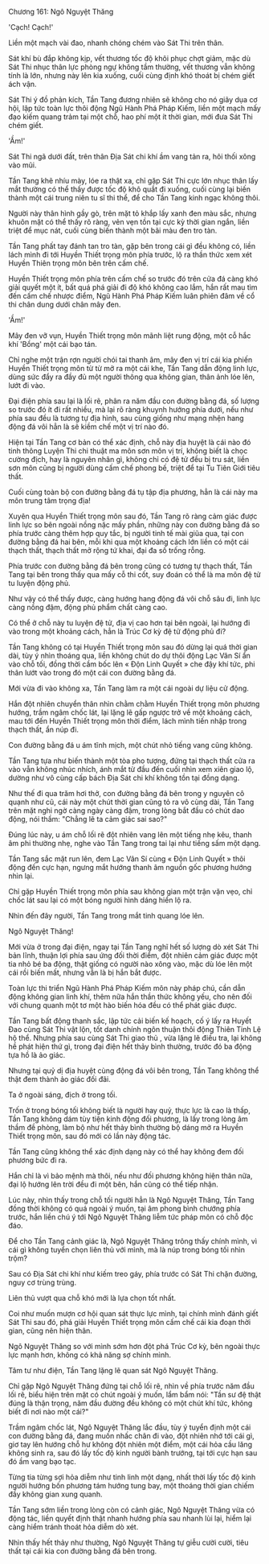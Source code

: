 




Chương 161: Ngô Nguyệt Thăng


'Cạch! Cạch!'

Liền một mạch vài đao, nhanh chóng chém vào Sát Thi trên thân.

Sát khí bù đắp không kịp, vết thương tốc độ khôi phục chợt giảm, mặc dù Sát Thi nhục thân lực phòng ngự không tầm thường, vết thương vẫn không tính là lớn, nhưng này lên kia xuống, cuối cùng định khó thoát bị chém giết ách vận.

Sát Thi ý đồ phản kích, Tần Tang đương nhiên sẽ không cho nó giãy dụa cơ hội, lập tức toàn lực thôi động Ngũ Hành Phá Pháp Kiếm, liền một mạch mấy đạo kiếm quang trảm tại một chỗ, hao phí một ít thời gian, mới đưa Sát Thi chém giết.

'Ầm!'

Sát Thi ngã dưới đất, trên thân Địa Sát chi khí ầm vang tản ra, hôi thối xông vào mũi.

Tần Tang khẽ nhíu mày, lóe ra thật xa, chỉ gặp Sát Thi cực lớn nhục thân lấy mắt thường có thể thấy được tốc độ khô quắt đi xuống, cuối cùng lại biến thành một cái trung niên tu sĩ thi thể, để cho Tần Tang kinh ngạc không thôi.

Người này thân hình gầy gò, trên mặt tỏ khắp lấy xanh đen màu sắc, nhưng khuôn mặt có thể thấy rõ ràng, vẻn vẹn tồn tại cực kỳ thời gian ngắn, liền triệt để mục nát, cuối cùng biến thành một bãi màu đen tro tàn.

Tần Tang phất tay đánh tan tro tàn, gặp bên trong cái gì đều không có, liền lách mình đi tới Huyền Thiết trọng môn phía trước, lộ ra thần thức xem xét Huyền Thiên trọng môn bên trên cấm chế.

Huyền Thiết trọng môn phía trên cấm chế so trước đó trên cửa đá càng khó giải quyết một ít, bất quá phá giải đi độ khó không cao lắm, hắn rất mau tìm đến cấm chế nhược điểm, Ngũ Hành Phá Pháp Kiếm luân phiên đâm về cổ thi chân dung dưới chân mây đen.

'Ầm!'

Mây đen vỡ vụn, Huyền Thiết trọng môn mãnh liệt rung động, một cỗ hắc khí 'Bồng' một cái bạo tán.

Chỉ nghe một trận rợn người chói tai thanh âm, mây đen vị trí cái kia phiến Huyền Thiết trọng môn từ từ mở ra một cái khe, Tần Tang dẫn động linh lực, dùng sức đẩy ra đầy đủ một người thông qua không gian, thân ảnh lóe lên, lướt đi vào.

Đại điện phía sau lại là lối rẽ, phân ra năm đầu con đường bằng đá, số lượng so trước đó ít đi rất nhiều, mà lại rõ ràng khuynh hướng phía dưới, nếu như phía sau đều là tương tự địa hình, sau cùng giống như mạng nhện hang động đá vôi hẳn là sẽ kiềm chế một vị trí nào đó.

Hiện tại Tần Tang cơ bản có thể xác định, chỗ này địa huyệt là cái nào đó tinh thông Luyện Thi chi thuật ma môn sơn môn vị trí, không biết là chọc cường địch, hay là nguyên nhân gì, không chỉ có đệ tử đều bị tru sát, liền sơn môn cũng bị người dùng cấm chế phong bế, triệt để tại Tu Tiên Giới tiêu thất.

Cuối cùng toàn bộ con đường bằng đá tụ tập địa phương, hẳn là cái này ma môn trung tâm trọng địa!

Xuyên qua Huyền Thiết trọng môn sau đó, Tần Tang rõ ràng cảm giác được linh lực so bên ngoài nồng nặc mấy phần, những này con đường bằng đá so phía trước càng thêm hợp quy tắc, bị người tinh tế mài giũa qua, tại con đường bằng đá hai bên, mỗi khi qua một khoảng cách lớn liền có một cái thạch thất, thạch thất mở rộng tứ khai, đại đa số trống rỗng.

Phía trước con đường bằng đá bên trong cũng có tương tự thạch thất, Tần Tang tại bên trong thấy qua mấy cỗ thi cốt, suy đoán có thể là ma môn đệ tử tu luyện động phủ.

Như vậy có thể thấy được, càng hướng hang động đá vôi chỗ sâu đi, linh lực càng nồng đậm, động phủ phẩm chất càng cao.

Có thể ở chỗ này tu luyện đệ tử, địa vị cao hơn tại bên ngoài, lại hướng đi vào trong một khoảng cách, hẳn là Trúc Cơ kỳ đệ tử động phủ đi?

Tần Tang không có tại Huyền Thiết trọng môn sau đó dừng lại quá thời gian dài, tùy ý nhìn thoáng qua, liền không chút do dự thôi động Lạc Vân Sí ẩn vào chỗ tối, đồng thời cầm bốc lên « Độn Linh Quyết » che đậy khí tức, phi thân lướt vào trong đó một cái con đường bằng đá.

Mới vừa đi vào không xa, Tần Tang làm ra một cái ngoài dự liệu cử động.

Hắn đột nhiên chuyển thân nhìn chằm chằm Huyền Thiết trọng môn phương hướng, trầm ngâm chốc lát, lại lặng lẽ gấp ngược trở về một khoảng cách, mau tới đến Huyền Thiết trọng môn thời điểm, lách mình tiến nhập trong thạch thất, ẩn núp đi.

Con đường bằng đá u ám tĩnh mịch, một chút nhỏ tiếng vang cũng không.

Tần Tang tựa như biến thành một tòa pho tượng, đứng tại thạch thất cửa ra vào vẫn không nhúc nhích, ánh mắt từ đầu đến cuối nhìn xem xiên giao lộ, dường như vô cùng cấp bách Địa Sát chi khí không tồn tại đồng dạng.

Như thế đi qua trăm hơi thở, con đường bằng đá bên trong y nguyên cô quạnh như cũ, cái này một chút thời gian cũng tỏ ra vô cùng dài, Tần Tang trên mặt nghi ngờ càng ngày càng đậm, trong lòng bắt đầu có chút dao động, nói thầm: "Chẳng lẽ ta cảm giác sai sao?"

Đúng lúc này, u ám chỗ lối rẽ đột nhiên vang lên một tiếng nhẹ kêu, thanh âm phi thường nhẹ, nghe vào Tần Tang trong tai lại như tiếng sấm một dạng.

Tần Tang sắc mặt run lên, đem Lạc Vân Sí cùng « Độn Linh Quyết » thôi động đến cực hạn, ngưng mắt hướng thanh âm nguồn gốc phương hướng nhìn lại.

Chỉ gặp Huyền Thiết trọng môn phía sau không gian một trận vặn vẹo, chỉ chốc lát sau lại có một bóng người hình dáng hiển lộ ra.

Nhìn đến đây người, Tần Tang trong mắt tinh quang lóe lên.

Ngô Nguyệt Thăng!

Mới vừa ở trong đại điện, ngay tại Tần Tang nghĩ hết số lượng dò xét Sát Thi bản lĩnh, thuận lợi phía sau ứng đối thời điểm, đột nhiên cảm giác được một tia nhỏ bé ba động, thật giống có người nào xông vào, mặc dù lóe lên một cái rồi biến mất, nhưng vẫn là bị hắn bắt được.

Toàn lực thi triển Ngũ Hành Phá Pháp Kiếm môn này pháp chú, cần dẫn động không gian linh khí, thêm nữa hắn thần thức không yếu, cho nên đối với chung quanh một tơ một hào biến hóa đều có thể phát giác được.

Tần Tang bất động thanh sắc, lập tức cải biến kế hoạch, cố ý lấy ra Huyết Đao cùng Sát Thi vật lộn, tốt danh chính ngôn thuận thôi động Thiên Tinh Lệ hộ thể. Nhưng phía sau cùng Sát Thi giao thủ , vừa lặng lẽ điều tra, lại không hề phát hiện thứ gì, trong đại điện hết thảy bình thường, trước đó ba động tựa hồ là ảo giác.

Nhưng tại quỷ dị địa huyệt cùng động đá vôi bên trong, Tần Tang không thể thật đem thành ảo giác đối đãi.

Ta ở ngoài sáng, địch ở trong tối.

Trốn ở trong bóng tối không biết là người hay quỷ, thực lực là cao là thấp, Tần Tang không dám tùy tiện kinh động đối phương, là lấy trong lòng âm thầm đề phòng, làm bộ như hết thảy bình thường bộ dáng mở ra Huyền Thiết trọng môn, sau đó mới có lần này động tác.

Tần Tang cũng không thể xác định dạng này có thể hay không đem đối phương bức đi ra.

Hắn chỉ là vì bảo mệnh mà thôi, nếu như đối phương không hiện thân nữa, đại lộ hướng lên trời đều đi một bên, hắn cũng có thể tiếp nhận.

Lúc này, nhìn thấy trong chỗ tối người hẳn là Ngô Nguyệt Thăng, Tần Tang đồng thời không có quá ngoài ý muốn, tại âm phong bình chướng phía trước, hắn liền chú ý tới Ngô Nguyệt Thăng liễm tức pháp môn có chỗ độc đáo.

Để cho Tần Tang cảnh giác là, Ngô Nguyệt Thăng trông thấy chính mình, vì cái gì không tuyển chọn liên thủ với mình, mà là núp trong bóng tối nhìn trộm?

Sau có Địa Sát chi khí như kiếm treo gáy, phía trước có Sát Thi chặn đường, nguy cơ trùng trùng.

Liên thủ vượt qua chỗ khó mới là lựa chọn tốt nhất.

Coi như muốn mượn cơ hội quan sát thực lực mình, tại chính mình đánh giết Sát Thi sau đó, phá giải Huyền Thiết trọng môn cấm chế cái kia đoạn thời gian, cũng nên hiện thân.

Ngô Nguyệt Thăng so với mình sớm hơn đột phá Trúc Cơ kỳ, bên ngoài thực lực mạnh hơn, không có khả năng sợ chính mình.

Tâm tư như điện, Tần Tang lặng lẽ quan sát Ngô Nguyệt Thăng.

Chỉ gặp Ngô Nguyệt Thăng đứng tại chỗ lối rẽ, nhìn về phía trước năm đầu lối rẽ, biểu hiện trên mặt có chút ngoài ý muốn, lẩm bẩm nói: "Tần sư đệ thật đúng là thận trọng, năm đầu đường đều không có một chút khí tức, không biết đi nơi nào một cái?"

Trầm ngâm chốc lát, Ngô Nguyệt Thăng lắc đầu, tùy ý tuyển định một cái con đường bằng đá, đang muốn nhấc chân đi vào, đột nhiên nhớ tới cái gì, giơ tay lên hướng chỗ hư không đột nhiên một điểm, một cái hỏa cầu lăng không sinh ra, sau đó lấy tốc độ kinh người bành trướng, tại tới cực hạn sau đó ầm vang bạo tạc.

Từng tia từng sợi hỏa diễm như tinh linh một dạng, nhất thời lấy tốc độ kinh người hướng bốn phương tám hướng tung bay, một thoáng thời gian chiếm đầy không gian xung quanh.

Tần Tang sớm liền trong lòng còn có cảnh giác, Ngô Nguyệt Thăng vừa có động tác, liền quyết định thật nhanh hướng phía sau nhanh lùi lại, hiểm lại càng hiểm tránh thoát hỏa diễm dò xét.

Nhìn thấy hết thảy như thường, Ngô Nguyệt Thăng tự giễu cười cười, tiêu thất tại cái kia con đường bằng đá bên trong.




